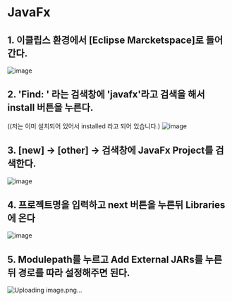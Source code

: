 # JavaFx
## 1. 이클립스 환경에서 [Eclipse Marcketspace]로 들어간다.
![image](https://github.com/seokhyun06/JavaFx/assets/122009563/53e3d697-18de-4573-8c36-c2aea25bbe0b)

## 2. 'Find: ' 라는 검색창에 'javafx'라고 검색을 해서 install 버튼을 누른다.
((저는 이미 설치되어 있어서 installed 라고 되어 있습니다.)
![image](https://github.com/seokhyun06/JavaFx/assets/122009563/5058470b-4fd2-4406-93a8-63b38da7f690)

## 3. [new] -> [other] -> 검색창에 JavaFx Project를 검색한다.
![image](https://github.com/seokhyun06/JavaFx/assets/122009563/12f6d11a-3d0e-42c4-8778-16fff0089dd6)

## 4. 프로젝트명을 입력하고 next 버튼을 누른뒤 Libraries에 온다
![image](https://github.com/seokhyun06/JavaFx/assets/122009563/4bd51c13-4c98-4ed0-929d-6f3e2bc4548a)

## 5. Modulepath를 누르고 Add External JARs를 누른뒤 경로를 따라 설정해주면 된다.
![Uploading image.png…]()




